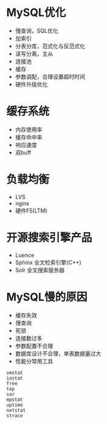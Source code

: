 # MySQL优化

* 慢查询，SQL优化
* 加索引
* 分表分库，范式化与反范式化
* 读写分离，主从
* 连接池
* 缓存
* 参数调配，合理设置超时时间
* 硬件升级优化

# 缓存系统

* 内存使用率
* 缓存命中率
* 响应速度
* 双buff

# 负载均衡

* LVS
* nginx
* 硬件F5(LTM)

# 开源搜索引擎产品

* Luence
* Sphinx 全文检索引擎(C++)
* Solr 全文搜索服务器

# MySQL慢的原因
* 缓存失效
* 慢查询
* 死锁
* 连接数过多
* 参数配置不合理
* 数据库设计不合理，单表数据量过大
* 性能分常用工具

```
vmstat
iostat
free
top
sar
mpstat
uptime
netstat
strace
```


